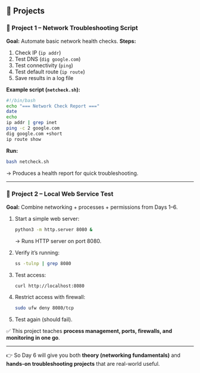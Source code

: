 ## 🔹 Projects

### 🧪 Project 1 – Network Troubleshooting Script

**Goal:** Automate basic network health checks.
**Steps:**

1. Check IP (`ip addr`)
2. Test DNS (`dig google.com`)
3. Test connectivity (`ping`)
4. Test default route (`ip route`)
5. Save results in a log file

**Example script (`netcheck.sh`):**

```bash
#!/bin/bash
echo "=== Network Check Report ==="
date
echo
ip addr | grep inet
ping -c 2 google.com
dig google.com +short
ip route show
```

**Run:**

```bash
bash netcheck.sh
```

→ Produces a health report for quick troubleshooting.

---

### 🧪 Project 2 – Local Web Service Test

**Goal:** Combine networking + processes + permissions from Days 1–6.

1. Start a simple web server:

   ```bash
   python3 -m http.server 8080 &
   ```

   → Runs HTTP server on port 8080.

2. Verify it’s running:

   ```bash
   ss -tulnp | grep 8080
   ```

3. Test access:

   ```bash
   curl http://localhost:8080
   ```

4. Restrict access with firewall:

   ```bash
   sudo ufw deny 8080/tcp
   ```

5. Test again (should fail).

✅ This project teaches **process management, ports, firewalls, and monitoring in one go**.

---

👉 So Day 6 will give you both **theory (networking fundamentals)** and **hands-on troubleshooting projects** that are real-world useful.
